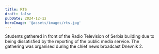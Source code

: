 ```yaml
---
title: RTS
draft: false
pubDate: 2024-12-12
heroImage: '@assets/images/rts.jpg'
---
```

Students gathered in front of the Radio Television of Serbia building due to being dissatisfied by the reporting of the public media service. The gathering was organised during the chief news broadcast Dnevnik 2.
